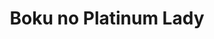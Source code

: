 --- 
title: "Boku no Platinum Lady"
publishdate: "2019-7-23T16:48:46+02:00"
src: "https://365manga.net/manga/boku-no-platinum-lady"
image: "https://data.365manga.net/images/thumbnails/6879-boku-no-platinum-lady.jpg"
description: "Summary by Shogakukan: The super-expensive Joka Gakuen has a policy where the valedictorian, platinum student (PS), is exempt from school fees. Ai supports her large family in place of her parents, so she has little money. She takes Joka Gakuen's entrance exam because she wants to become the PS. Her dream comes true as she gets the top mark, but...!?"
---